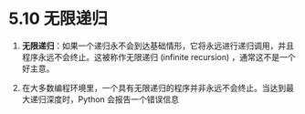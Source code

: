 # 5.10 无限递归


1. **无限递归**：如果一个递归永不会到达基础情形，它将永远进行递归调用，并且程序永远不会终止。这被称作无限递归 (infinite recursion) ，通常这不是一个好主意。

2. 在大多数编程环境里，一个具有无限递归的程序并非永远不会终止。当达到最大递归深度时，Python 会报告一个错误信息